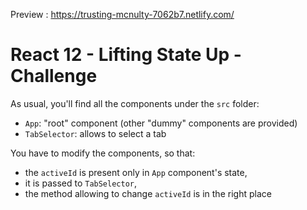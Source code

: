 Preview : https://trusting-mcnulty-7062b7.netlify.com/

# React 12 - Lifting State Up - Challenge

As usual, you'll find all the components under the `src` folder:
* `App`: "root" component (other "dummy" components are provided)
* `TabSelector`: allows to select a tab

You have to modify the components, so that:
* the `activeId` is present only in `App` component's state,
* it is passed to `TabSelector`,
* the method allowing to change `activeId` is in the right place
